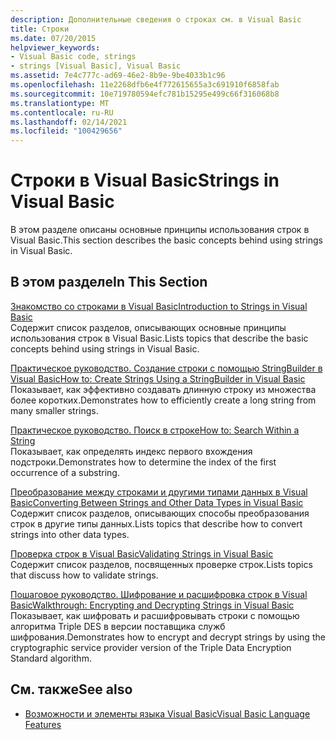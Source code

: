 ```yaml
---
description: Дополнительные сведения о строках см. в Visual Basic
title: Строки
ms.date: 07/20/2015
helpviewer_keywords:
- Visual Basic code, strings
- strings [Visual Basic], Visual Basic
ms.assetid: 7e4c777c-ad69-46e2-8b9e-9be4033b1c96
ms.openlocfilehash: 11e2268dfb6e4f772615655a3c691910f6858fab
ms.sourcegitcommit: 10e719780594efc781b15295e499c66f316068b8
ms.translationtype: MT
ms.contentlocale: ru-RU
ms.lasthandoff: 02/14/2021
ms.locfileid: "100429656"
---
```

# <a name="strings-in-visual-basic"></a><span data-ttu-id="fabe7-103">Строки в Visual Basic</span><span class="sxs-lookup"><span data-stu-id="fabe7-103">Strings in Visual Basic</span></span>

<span data-ttu-id="fabe7-104">В этом разделе описаны основные принципы использования строк в Visual Basic.</span><span class="sxs-lookup"><span data-stu-id="fabe7-104">This section describes the basic concepts behind using strings in Visual Basic.</span></span>  
  
## <a name="in-this-section"></a><span data-ttu-id="fabe7-105">В этом разделе</span><span class="sxs-lookup"><span data-stu-id="fabe7-105">In This Section</span></span>  

 [<span data-ttu-id="fabe7-106">Знакомство со строками в Visual Basic</span><span class="sxs-lookup"><span data-stu-id="fabe7-106">Introduction to Strings in Visual Basic</span></span>](introduction-to-strings.md)  
 <span data-ttu-id="fabe7-107">Содержит список разделов, описывающих основные принципы использования строк в Visual Basic.</span><span class="sxs-lookup"><span data-stu-id="fabe7-107">Lists topics that describe the basic concepts behind using strings in Visual Basic.</span></span>  
  
 [<span data-ttu-id="fabe7-108">Практическое руководство. Создание строки с помощью StringBuilder в Visual Basic</span><span class="sxs-lookup"><span data-stu-id="fabe7-108">How to: Create Strings Using a StringBuilder in Visual Basic</span></span>](how-to-create-strings-using-a-stringbuilder.md)  
 <span data-ttu-id="fabe7-109">Показывает, как эффективно создавать длинную строку из множества более коротких.</span><span class="sxs-lookup"><span data-stu-id="fabe7-109">Demonstrates how to efficiently create a long string from many smaller strings.</span></span>  
  
 [<span data-ttu-id="fabe7-110">Практическое руководство. Поиск в строке</span><span class="sxs-lookup"><span data-stu-id="fabe7-110">How to: Search Within a String</span></span>](how-to-search-within-a-string.md)  
 <span data-ttu-id="fabe7-111">Показывает, как определять индекс первого вхождения подстроки.</span><span class="sxs-lookup"><span data-stu-id="fabe7-111">Demonstrates how to determine the index of the first occurrence of a substring.</span></span>  
  
 [<span data-ttu-id="fabe7-112">Преобразование между строками и другими типами данных в Visual Basic</span><span class="sxs-lookup"><span data-stu-id="fabe7-112">Converting Between Strings and Other Data Types in Visual Basic</span></span>](converting-between-strings-and-other-data-types.md)  
 <span data-ttu-id="fabe7-113">Содержит список разделов, описывающих способы преобразования строк в другие типы данных.</span><span class="sxs-lookup"><span data-stu-id="fabe7-113">Lists topics that describe how to convert strings into other data types.</span></span>  
  
 [<span data-ttu-id="fabe7-114">Проверка строк в Visual Basic</span><span class="sxs-lookup"><span data-stu-id="fabe7-114">Validating Strings in Visual Basic</span></span>](validating-strings.md)  
 <span data-ttu-id="fabe7-115">Содержит список разделов, посвященных проверке строк.</span><span class="sxs-lookup"><span data-stu-id="fabe7-115">Lists topics that discuss how to validate strings.</span></span>  
  
 [<span data-ttu-id="fabe7-116">Пошаговое руководство. Шифрование и расшифровка строк в Visual Basic</span><span class="sxs-lookup"><span data-stu-id="fabe7-116">Walkthrough: Encrypting and Decrypting Strings in Visual Basic</span></span>](walkthrough-encrypting-and-decrypting-strings.md)  
 <span data-ttu-id="fabe7-117">Показывает, как шифровать и расшифровывать строки с помощью алгоритма Triple DES в версии поставщика служб шифрования.</span><span class="sxs-lookup"><span data-stu-id="fabe7-117">Demonstrates how to encrypt and decrypt strings by using the cryptographic service provider version of the Triple Data Encryption Standard algorithm.</span></span>  
  
## <a name="see-also"></a><span data-ttu-id="fabe7-118">См. также</span><span class="sxs-lookup"><span data-stu-id="fabe7-118">See also</span></span>

- [<span data-ttu-id="fabe7-119">Возможности и элементы языка Visual Basic</span><span class="sxs-lookup"><span data-stu-id="fabe7-119">Visual Basic Language Features</span></span>](../index.md)
